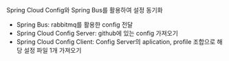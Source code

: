 Spring Cloud Config와 Spring Bus를 활용하여 설정 동기화 

- Spring Bus: rabbitmq를 활용한 config 전달
- Spring Cloud Config Server: github에 있는 config 가져오기
- Spring Cloud Config Client: Config Server의 aplication, profile 조합으로 해당 설정 파일 1개 가져오기

